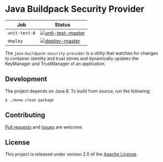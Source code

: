 # Java Buildpack Security Provider

| Job | Status
| --- | ------
| `unit-test-8` | [![unit-test-master](https://java-experience.ci.springapps.io/api/v1/teams/java-experience/pipelines/security-provider/jobs/unit-test-8/badge)](https://java-experience.ci.springapps.io/teams/java-experience/pipelines/security-provider/jobs/unit-test-8)
| `deploy` | [![deploy-master](https://java-experience.ci.springapps.io/api/v1/teams/java-experience/pipelines/security-provider/jobs/deploy/badge)](https://java-experience.ci.springapps.io/teams/java-experience/pipelines/security-provider/jobs/deploy)

The `java-buildpack-security-provider` is a utility that watches for changes to container identity and trust stores and dynamically updates the KeyManager and TrustManager of an application.

## Development
The project depends on Java 8.  To build from source, run the following:

```shell
$ ./mvnw clean package
```

## Contributing
[Pull requests][u] and [Issues][e] are welcome.

## License
This project is released under version 2.0 of the [Apache License][l].

[e]: https://github.com/cloudfoundry/security-provider/issues
[l]: https://www.apache.org/licenses/LICENSE-2.0
[u]: https://help.github.com/articles/using-pull-requests
